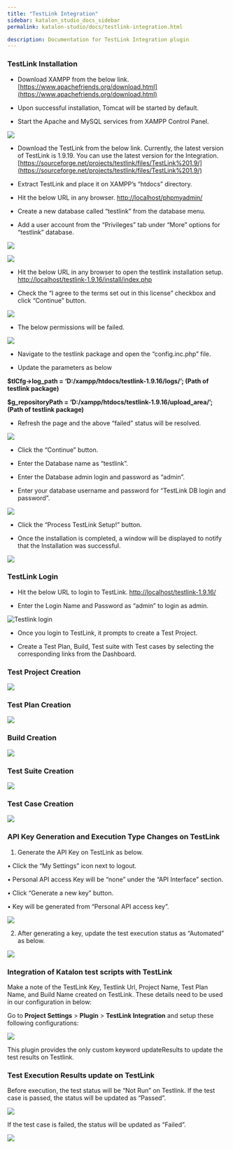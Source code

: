 ```yaml
---
title: "TestLink Integration" 
sidebar: katalon_studio_docs_sidebar
permalink: katalon-studio/docs/testlink-integration.html

description: Documentation for TestLink Integration plugin 
---
```


### TestLink Installation

* Download XAMPP from the below link.
[https://www.apachefriends.org/download.html](https://www.apachefriends.org/download.html)

* Upon successful installation, Tomcat will be started by default.

* Start the Apache and MySQL services from XAMPP Control Panel.

![](../../images/katalon-studio/docs/Testlink/1-XAMPP-control-panel.png)

* Download the TestLink from the below link. Currently, the latest version of TestLink is 1.9.19. You can use the latest version for the Integration.
[https://sourceforge.net/projects/testlink/files/TestLink%201.9/](https://sourceforge.net/projects/testlink/files/TestLink%201.9/) 

* Extract TestLink and place it on XAMPP’s “htdocs” directory. 

* Hit the below URL in any browser. 
[http://localhost/phpmyadmin/](http://localhost/phpmyadmin/) 

* Create a new database called “testlink” from the database menu. 

* Add a user account from the “Privileges” tab under “More” options for “testlink” database.

![](../../images/katalon-studio/docs/Testlink/2-Add-user-1.png)

![](../../images/katalon-studio/docs/Testlink/3-Add-user-2.png)


* Hit the below URL in any browser to open the testlink installation setup. 
[http://localhost/testlink-1.9.16/install/index.php](http://localhost/testlink-1.9.16/install/index.php) 

* Check the “I agree to the terms set out in this license” checkbox and click “Continue” button.

![](../../images/katalon-studio/docs/Testlink/4-Agree-term.png)


* The below permissions will be failed.

![](../../images/katalon-studio/docs/Testlink/5-Testlink-package.png)

* Navigate to the testlink package and open the “config.inc.php” file. 

* Update the parameters as below 

**$tlCfg->log_path = ‘D:/xampp/htdocs/testlink-1.9.16/logs/’; (Path of testlink package)** 

**$g_repositoryPath = ‘D:/xampp/htdocs/testlink-1.9.16/upload_area/’; (Path of testlink package)** 

* Refresh the page and the above “failed” status will be resolved.

![](../../images/katalon-studio/docs/Testlink/6-Failed-permission.png)

* Click the “Continue” button. 

* Enter the Database name as “testlink”. 

* Enter the Database admin login and password as “admin”. 

* Enter your database username and password for “TestLink DB login and password”.

![](../../images/katalon-studio/docs/Testlink/7-Process-testlink-setup.png)

* Click the  “Process TestLink Setup!” button. 

* Once the installation is completed, a window will be displayed to notify that the Installation was successful.

![](../../images/katalon-studio/docs/Testlink/8-Successful.png)

### TestLink Login

* Hit the below URL to login to TestLink. 
[http://localhost/testlink-1.9.16/](http://localhost/testlink-1.9.16/) 

* Enter the Login Name and Password as “admin” to login as admin.

![Testlink login](../../images/katalon-studio/docs/9-Testlink-login.png)

* Once you login to TestLink, it prompts to create a Test Project. 

* Create a Test Plan, Build, Test suite with Test cases by selecting the corresponding links from the Dashboard.


### Test Project Creation

![](../../images/katalon-studio/docs/Testlink/10-Test-project-creation.png)


### Test Plan Creation

![](../../images/katalon-studio/docs/Testlink/11-Test-plan-creation.png)

### Build Creation

![](../../images/katalon-studio/docs/Testlink/12-Build-creation.png)

### Test Suite Creation

![](../../images/katalon-studio/docs/Testlink/13-Test-suite-creation.png)


### Test Case Creation

![](../../images/katalon-studio/docs/Testlink/14-Test-case-creation.png)


### API Key Generation and Execution Type Changes on TestLink


1. Generate the API Key on TestLink as below.

• Click the “My Settings” icon next to logout.

• Personal API access Key will be “none” under the “API Interface” section. 

• Click “Generate a new key” button.

• Key will be generated from “Personal API access key”.

![](../../images/katalon-studio/docs/Testlink/15-API-key.png)

2. After generating a key, update the test execution status as “Automated” as below.

![](../../images/katalon-studio/docs/Testlink/16-Automated-status.png)


### Integration of Katalon test scripts with TestLink

Make a note of the TestLink Key, Testlink Url, Project Name, Test Plan Name, and Build Name created on TestLink. These details need to be used in our configuration in below:

Go to **Project Settings** > **Plugin** > **TestLink Integration** and setup these following configurations:

![](../../images/katalon-studio/docs/Testlink/17-Testlink-integration.png)


This plugin provides the only custom keyword updateResults to update the test results on Testlink.

### Test Execution Results update on TestLink
Before execution, the test status will be “Not Run” on Testlink.
If the test case is passed, the status will be updated as “Passed”.

![](../../images/katalon-studio/docs/Testlink/18-Passed.png)


If the test case is failed, the status will be updated as “Failed”.

![](../../images/katalon-studio/docs/Testlink/19-Failed.png)


